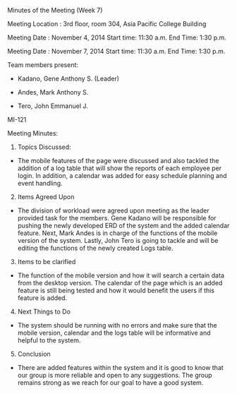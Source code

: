 Minutes of the Meeting (Week 7)

Meeting Location : 3rd floor, room 304, Asia Pacific College Building

Meeting Date : November 4, 2014 Start time: 11:30 a.m. End Time: 1:30 p.m.


Meeting Date : November 7, 2014 Start time: 11:30 a.m. End Time: 1:30 p.m.

Team members present:

- Kadano, Gene Anthony S. (Leader)

- Andes, Mark Anthony S.

- Tero, John Emmanuel J.

MI-121

Meeting Minutes:

1. Topics Discussed:

- The mobile features of the page were discussed and also tackled the addition of a log table that will show the reports of each employee per login. In addition, a calendar was added for easy schedule planning and event handling.

2. Items Agreed Upon

- The division of workload were agreed upon meeting as the leader provided task for the members. Gene Kadano will be responsible for pushing the newly developed ERD of the system and the added calendar feature. Next, Mark Andes is in charge of the functions of the mobile version of the system. Lastly, John Tero is going to tackle and will be editing the functions of the newly created Logs table.

3. Items to be clarified

- The function of the mobile version and how it will search a certain data from the desktop version. The calendar of the page which is an added feature is still being tested and how it would benefit the users if this feature is added.

4. Next Things to Do

- The system should be running with no errors and make sure that the mobile version, calendar and the logs table will be informative and helpful to the system.

5. Conclusion

- There are added features within the system and it is good to know that our group is more reliable and open to any suggestions. The group remains strong as we reach for our goal to have a good system.